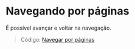 # Navegando por páginas

É possível avançar e voltar na navegação.

> Código: [Navegar por páginas](/exercicios/05-navegacao.php)